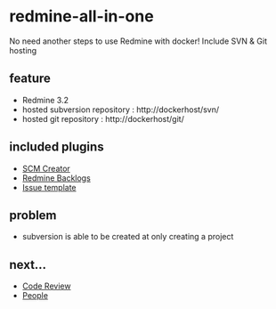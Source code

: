 # redmine-all-in-one

No need another steps to use Redmine with docker!
Include SVN & Git hosting

## feature

* Redmine 3.2
* hosted subversion repository : http://dockerhost/svn/
* hosted git repository : http://dockerhost/git/

## included plugins

* [SCM Creator](http://www.redmine.org/plugins/redmine_scm)
* [Redmine Backlogs](http://www.redminebacklogs.net/)
* [Issue template](http://www.redmine.org/plugins/issue_templates)

## problem

* subversion is able to be created at only creating a project

## next...

* [Code Review](http://www.redmine.org/plugins/redmine_code_review)
* [People](http://www.redmine.org/plugins/redmine_code_review)

